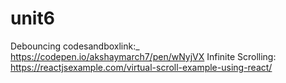 # unit6
Debouncing codesandboxlink:_   https://codepen.io/akshaymarch7/pen/wNyjVX
Infinite Scrolling: https://reactjsexample.com/virtual-scroll-example-using-react/
